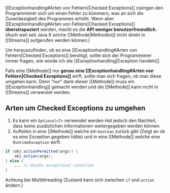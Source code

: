 [[Exceptionhandling#Arten von Fehlern|Checked Exceptions]] zwingen den Programmierer sich um einen Fehler zu kümmern, was an sich die Zuverlässigkeit des Programmes erhöht.
Wenn aber [[Exceptionhandling#Arten von Fehlern|Checked Exceptions]] **überstrapaziert** werden, macht es die **API weniger benutzerfreundlich.** (Auch weil seit Java 8 solche [[Methode|Methoden]] nicht direkt in [[Streams]] aufgerufen werden können.)


Um herauszufinden, ob es eine [[Exceptionhandling#Arten von Fehlern|Checked Exceptions]] benötigt, sollte sich der Programmierer immer fragen, wie würde ich die [[Exceptionhandling|Exception handeln]].

Falls eine [[Methode]] nur **genau eine [[Exceptionhandling#Arten von Fehlern|Checked Exceptions]]** wirft, sollte man sich fragen, ob man diese umgehen kann. Denn "nur" dank dieser [[Methode]] muss ein [[Exceptionhandling]] gemacht werden und die [[Methode]] kann nicht in [[Streams]] verwendet werden.

## Arten um Checked Exceptions zu umgehen
1. Es kann ein `Optional<T>` verwendet werden
	Hat jedoch den Nachteil, dass keine zusätzlichen Informationen weitergegeben werden können
2. Aufteilen in eine [[Methode]] welche ein `boolean` zurück gibt (Zeigt an ob es eine Exception gegeben hätte) und in eine [[Methode]] welche eine `RuntimeException` wirft.
```java
if (obj.actionPermitted(args)) {
    obj.action(args);
} else {
    ... // Handle exceptional condition
}
```
Achtung bei Multithreading (Zustand kann sich zwischen `if` und `action` ändern.)